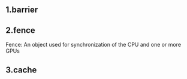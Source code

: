 ## 1.barrier


## 2.fence

Fence: An object used for synchronization of the CPU and one or more GPUs

## 3.cache
